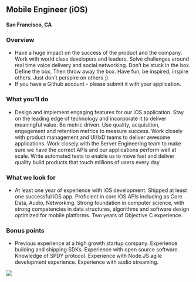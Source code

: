 ## Mobile Engineer (iOS)
#### San Francisco, CA

### Overview
+	Have a huge impact on the success of the product and the company. Work with world class developers and leaders. Solve challenges around real time voice delivery and social networking. Don’t be stuck in the box. Define the box. Then throw away the box. Have fun, be inspired, inspire others. Just don’t perspire on others ;)
+	If you have a Github account - please submit it with your application.

### What you’ll do
+	Design and implement engaging features for our iOS application. Stay on the leading edge of technology and incorporate it to deliver meaningful value. Be metric driven. Use quality, acquisition, engagement and retention metrics to measure success. Work closely with product management and UI/IxD teams to deliver awesome applications. Work closely with the Server Engineering team to make sure we have the correct APIs and our applications perform well at scale. Write automated tests to enable us to move fast and deliver quality build products that touch millions of users every day

### What we look for
+	At least one year of experience with iOS development. Shipped at least one successful iOS app.
Proficient in core iOS APIs including as Core Data, Audio, Networking. Strong foundation in
computer science, with strong competencies in data structures, algorithms and software design
optimized for mobile platforms. Two years of Objective C experience.

### Bonus points
+	Previous experience at a high growth startup company. Experience building and shipping SDKs. Experience with open source software. Knowledge of SPDY protocol. Experience with Node.JS agile development experience. Experience with audio streaming.


[<img src='https://dabuttonfactory.com/button.png?t=Learn+More&f=Calibri-Bold&ts=24&tc=fff&hp=20&vp=8&c=5&bgt=unicolored&bgc=29aafe'>](https://letsrockit.co/jobs/vm94zxi-mobile-engineer-ios)
